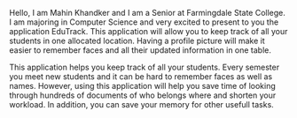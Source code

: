 Hello, I am Mahin Khandker and I am a Senior at Farmingdale State College. I am majoring in Computer Science and very excited to present to you the application EduTrack. This application will allow you to keep track of all your students in one allocated location. Having a profile picture will make it easier to remember faces and all their updated information in one table.

This application helps you keep track of all your students. Every semester you meet new students and it can be hard to remember faces as well as names. However, using this application will help you save time of looking through hundreds of documents of who belongs where and shorten your workload. In addition, you can save your memory for other usefull tasks.
